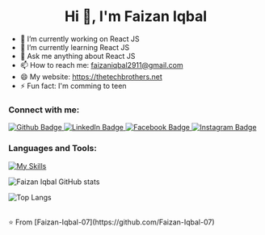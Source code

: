  <h1 align="center">Hi 👋, I'm Faizan Iqbal</h1>

- 🔭 I’m currently working on React JS
- 🌱 I’m currently learning React JS
- 💬 Ask me anything about React JS 
- 📫 How to reach me: faizaniqbal2911@gmail.com
- 😄 My website: https://thetechbrothers.net
- ⚡ Fun fact: I'm comming to teen
  
### Connect with me:
<div id="badges">
  <a href="https://github.com/Faizan-Iqbal-07">
    <img src="https://img.shields.io/badge/Github-white?style=for-the-badge&logo=Github&logoColor=black" alt="Github Badge"/>
  </a>
  <a href="https://www.linkedin.com/in/faizan-iqbal-80675a217/">
    <img src="https://img.shields.io/badge/LinkedIn-blue?style=for-the-badge&logo=linkedin&logoColor=white" alt="LinkedIn Badge"/>
  </a>
   <a href="https://www.facebook.com/profile.php?id=100016884229215">
    <img src="https://img.shields.io/badge/Facebook-blue?style=for-the-badge&logo=facebook&logoColor=white" alt="Facebook Badge"/>
  </a>
  <a href="https://www.instagram.com/faizan_iqbal_0x/">
    <img src="https://img.shields.io/badge/Instagram-purple?style=for-the-badge&logo=instagram&logoColor=white" alt="Instagram Badge"/>
  </a>


</div>

### Languages and Tools:
[![My Skills](https://skillicons.dev/icons?i=html,css,tailwind,javascript,react,vscode,git,github&perline=5)](https://skillicons.dev)

![Faizan Iqbal GitHub stats](https://github-readme-stats.vercel.app/api?username=Faizan-Iqbal-07&show_icons=true&theme=dark)


![Top Langs](https://github-readme-stats.vercel.app/api/top-langs/?username=Faizan-Iqbal-07&theme=dark)



<br>
⭐️ From [Faizan-Iqbal-07](https://github.com/Faizan-Iqbal-07)

